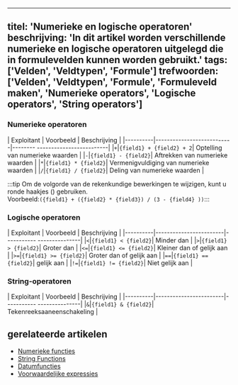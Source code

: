 ***

titel: 'Numerieke en logische operatoren'
beschrijving: 'In dit artikel worden verschillende numerieke en logische operatoren uitgelegd die in formulevelden kunnen worden gebruikt.'
tags: \['Velden', 'Veldtypen', 'Formule']
trefwoorden: \['Velden', 'Veldtypen', 'Formule', 'Formuleveld maken', 'Numerieke operators', 'Logische operators', 'String operators']
--------------------------------------------------------------------------------------------------------------------------------------

### Numerieke operatoren

| Exploitant | Voorbeeld | Beschrijving |
|----------|---------------------------|-------- -------------------------|
|`+`|`{field1} + {field2} + 2`| Optelling van numerieke waarden |
|`-`|`{field1} - {field2}`| Aftrekken van numerieke waarden |
|`*`|`{field1} * {field2}`| Vermenigvuldiging van numerieke waarden |
|`/`|`{field1} / {field2}`| Deling van numerieke waarden |

:::tip
Om de volgorde van de rekenkundige bewerkingen te wijzigen, kunt u ronde haakjes () gebruiken.\
Voorbeeld:`({field1} + ({field2} * {field3}) / (3 - {field4} ))`:::

### Logische operatoren

| Exploitant | Voorbeeld | Beschrijving |
|----------|------------------------|----------- ---------------|
|`<`|`{field1} < {field2}`| Minder dan |
|`>`|`{field1} > {field2}`| Groter dan |
|`<=`|`{field1} <= {field2}`| Kleiner dan of gelijk aan |
|`>=`|`{field1} >= {field2}`| Groter dan of gelijk aan |
|`==`|`{field1} == {field2}`| gelijk aan |
|`!=`|`{field1} != {field2}`| Niet gelijk aan |

### String-operatoren

| Exploitant | Voorbeeld | Beschrijving |
|----------|------------------------|----------- ---------------|
|`&`|`{field1} & {field2}`| Tekenreeksaaneenschakeling |

## gerelateerde artikelen

* [Numerieke functies](020.numeric-functions.md)
* [String Functions](030.string-functions.md)
* [Datumfuncties](040.date-functions.md)
* [Voorwaardelijke expressies](050.conditional-expressions.md)
